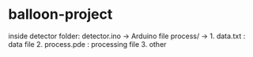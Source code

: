 balloon-project
===============


inside detector folder:
detector.ino -> Arduino file
process/ -> 1. data.txt : data file
            2. process.pde : processing file
            3. other

